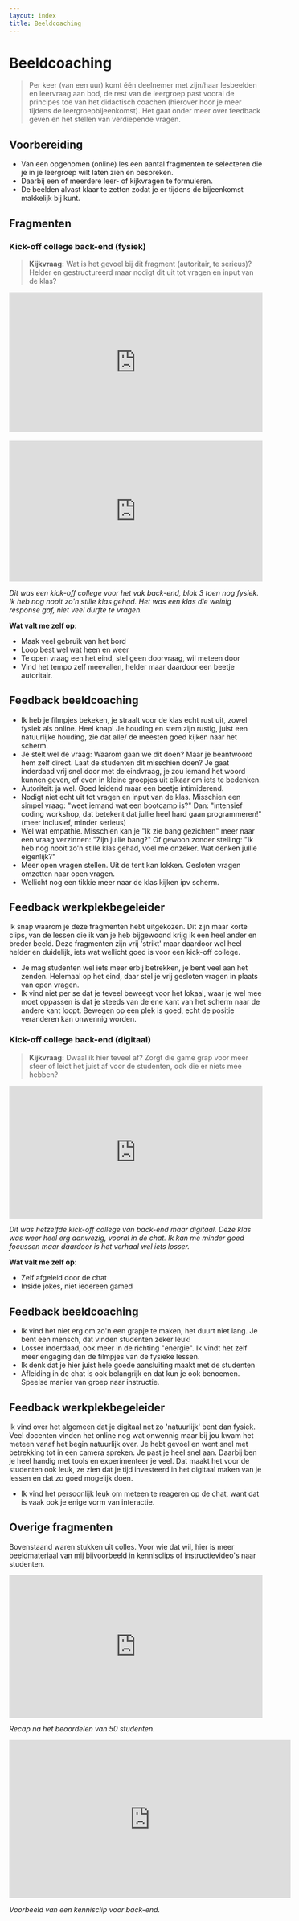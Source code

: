 ```yaml
---
layout: index
title: Beeldcoaching
---
```


# Beeldcoaching

> Per keer (van een uur) komt één deelnemer met zijn/haar lesbeelden en leervraag aan bod, de rest van de leergroep past vooral de principes toe van het didactisch coachen (hierover hoor je meer tijdens de leergroepbijeenkomst). Het gaat onder meer over feedback geven en het stellen van verdiepende vragen.

## Voorbereiding

- Van een opgenomen (online) les een aantal fragmenten te selecteren die je in je leergroep wilt laten zien en bespreken.
- Daarbij een of meerdere leer- of kijkvragen te formuleren.
- De beelden alvast klaar te zetten zodat je er tijdens de bijeenkomst makkelijk bij kunt.

## Fragmenten

### Kick-off college back-end (fysiek)

> **Kijkvraag:** Wat is het gevoel bij dit fragment (autoritair, te serieus)? Helder en gestructureerd maar nodigt dit uit tot vragen en input van de klas?

<div style="position: relative; padding-bottom: 55.38461538461539%; height: 0;"><iframe src="https://www.loom.com/embed/bc559b9a6f354b5cb0ef7505462055f2" frameborder="0" webkitallowfullscreen mozallowfullscreen allowfullscreen style="position: absolute; top: 0; left: 0; width: 100%; height: 100%;"></iframe></div>
<br>
<div style="position: relative; padding-bottom: 55.49845837615622%; height: 0;"><iframe src="https://www.loom.com/embed/953ca2bf2faa45479fc58af17c1ff53a" frameborder="0" webkitallowfullscreen mozallowfullscreen allowfullscreen style="position: absolute; top: 0; left: 0; width: 100%; height: 100%;"></iframe></div>

_Dit was een kick-off college voor het vak back-end, blok 3 toen nog fysiek. Ik heb nog nooit zo'n stille klas gehad. Het was een klas die weinig response gaf, niet veel durfte te vragen._

**Wat valt me zelf op**:

- Maak veel gebruik van het bord
- Loop best wel wat heen en weer
- Te open vraag een het eind, stel geen doorvraag, wil meteen door
- Vind het tempo zelf meevallen, helder maar daardoor een beetje autoritair.

## Feedback beeldcoaching

- Ik heb je filmpjes bekeken, je straalt voor de klas echt rust uit, zowel fysiek als online. Heel knap! Je houding en stem zijn rustig, juist een natuurlijke houding, zie dat alle/ de meesten goed kijken naar het scherm.
- Je stelt wel de vraag: Waarom gaan we dit doen? Maar je beantwoord hem zelf direct. Laat de studenten dit misschien doen? Je gaat inderdaad vrij snel door met de eindvraag, je zou iemand het woord kunnen geven, of even in kleine groepjes uit elkaar om iets te bedenken.
- Autoriteit: ja wel. Goed leidend maar een beetje intimiderend.
- Nodigt niet echt uit tot vragen en input van de klas. Misschien een simpel vraag: "weet iemand wat een bootcamp is?" Dan: "intensief coding workshop, dat betekent dat jullie heel hard gaan programmeren!" (meer inclusief, minder serieus)
- Wel wat empathie. Misschien kan je "Ik zie bang gezichten" meer naar een vraag verzinnen: "Zijn jullie bang?" Of gewoon zonder stelling: "Ik heb nog nooit zo'n stille klas gehad, voel me onzeker. Wat denken jullie eigenlijk?"
- Meer open vragen stellen. Uit de tent kan lokken. Gesloten vragen omzetten naar open vragen.
- Wellicht nog een tikkie meer naar de klas kijken ipv scherm.

## Feedback werkplekbegeleider

Ik snap waarom je deze fragmenten hebt uitgekozen. Dit zijn maar korte clips, van de lessen die ik van je heb bijgewoond krijg ik een heel ander en breder beeld. Deze fragmenten zijn vrij 'strikt' maar daardoor wel heel helder en duidelijk, iets wat wellicht goed is voor een kick-off college.

- Je mag studenten wel iets meer erbij betrekken, je bent veel aan het zenden. Helemaal op het eind, daar stel je vrij gesloten vragen in plaats van open vragen.
- Ik vind niet per se dat je teveel beweegt voor het lokaal, waar je wel mee moet oppassen is dat je steeds van de ene kant van het scherm naar de andere kant loopt. Bewegen op een plek is goed, echt de positie veranderen kan onwennig worden.

### Kick-off college back-end (digitaal)

> **Kijkvraag:** Dwaal ik hier teveel af? Zorgt die game grap voor meer sfeer of leidt het juist af voor de studenten, ook die er niets mee hebben?

<div style="position: relative; padding-bottom: 52.32198142414861%; height: 0;"><iframe src="https://www.loom.com/embed/d1e618492cd645d0a9f11e7fca714656" frameborder="0" webkitallowfullscreen mozallowfullscreen allowfullscreen style="position: absolute; top: 0; left: 0; width: 100%; height: 100%;"></iframe></div>

_Dit was hetzelfde kick-off college van back-end maar digitaal. Deze klas was weer heel erg aanwezig, vooral in de chat. Ik kan me minder goed focussen maar daardoor is het verhaal wel iets losser._

**Wat valt me zelf op**:

- Zelf afgeleid door de chat
- Inside jokes, niet iedereen gamed

## Feedback beeldcoaching

- Ik vind het niet erg om zo'n een grapje te maken, het duurt niet lang. Je bent een mensch, dat vinden studenten zeker leuk!
- Losser inderdaad, ook meer in de richting "energie". Ik vindt het zelf meer engaging dan de filmpjes van de fysieke lessen.
- Ik denk dat je hier juist hele goede aansluiting maakt met de studenten
- Afleiding in de chat is ook belangrijk en dat kun je ook benoemen. Speelse manier van groep naar instructie.

## Feedback werkplekbegeleider

Ik vind over het algemeen dat je digitaal net zo 'natuurlijk' bent dan fysiek. Veel docenten vinden het online nog wat onwennig maar bij jou kwam het meteen vanaf het begin natuurlijk over. Je hebt gevoel en went snel met betrekking tot in een camera spreken. Je past je heel snel aan. Daarbij ben je heel handig met tools en experimenteer je veel. Dat maakt het voor de studenten ook leuk, ze zien dat je tijd investeerd in het digitaal maken van je lessen en dat zo goed mogelijk doen.

- Ik vind het persoonlijk leuk om meteen te reageren op de chat, want dat is vaak ook je enige vorm van interactie.

## Overige fragmenten

Bovenstaand waren stukken uit colles. Voor wie dat wil, hier is meer beeldmateriaal van mij bijvoorbeeld in kennisclips of instructievideo's naar studenten.

<div style="position: relative; padding-bottom: 56.25%; height: 0;"><iframe src="https://www.loom.com/embed/25cea5eacfd649498329859c7a16c59d" frameborder="0" webkitallowfullscreen mozallowfullscreen allowfullscreen style="position: absolute; top: 0; left: 0; width: 100%; height: 100%;"></iframe></div>

_Recap na het beoordelen van 50 studenten._

<iframe width="560" height="315" src="https://www.youtube.com/embed/tdqXTNqNrr0" frameborder="0" allow="accelerometer; autoplay; encrypted-media; gyroscope; picture-in-picture" allowfullscreen></iframe>

_Voorbeeld van een kennisclip voor back-end._

